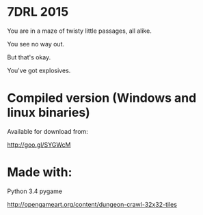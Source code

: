 # 7DRL 2015
You are in a maze of twisty little passages, all alike.

You see no way out.

But that's okay.

You've got explosives.

# Compiled version (Windows and linux binaries)
Available for download from:

http://goo.gl/SYGWcM

# Made with:
Python 3.4
pygame

http://opengameart.org/content/dungeon-crawl-32x32-tiles
